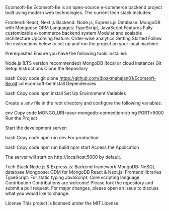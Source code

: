 Ecomsoft-Be
Ecomsoft-Be is an open-source e-commerce backend project built using modern web technologies. The current tech stack includes:

Frontend: React, Next.js
Backend: Node.js, Express.js
Database: MongoDB with Mongoose ORM
Languages: TypeScript, JavaScript
Features
Fully customizable e-commerce backend system
Modular and scalable architecture
Upcoming feature: Order-wise analytics
Getting Started
Follow the instructions below to set up and run the project on your local machine.

Prerequisites
Ensure you have the following tools installed:

Node.js (LTS version recommended)
MongoDB (local or cloud instance)
Git
Setup Instructions
Clone the Repository

bash
Copy code
git clone https://github.com/dipakmahajan01/Ecomsoft-Be.git
cd ecomsoft-be
Install Dependencies

bash
Copy code
npm install
Set Up Environment Variables

Create a .env file in the root directory and configure the following variables:

env
Copy code
MONGO_URI=your-mongodb-connection-string
PORT=5000
Run the Project

Start the development server:

bash
Copy code
npm run dev
For production:

bash
Copy code
npm run build
npm start
Access the Application

The server will start on http://localhost:5000 by default.

Tech Stack
Node.js & Express.js: Backend framework
MongoDB: NoSQL database
Mongoose: ODM for MongoDB
React & Next.js: Frontend libraries
TypeScript: For static typing
JavaScript: Core scripting language
Contribution
Contributions are welcome! Please fork the repository and submit a pull request. For major changes, please open an issue to discuss what you would like to change.

License
This project is licensed under the MIT License.




